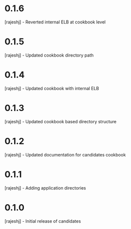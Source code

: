 # 0.1.6
[rajeshj]   - Reverted internal ELB at cookbook level
# 0.1.5
[rajeshj]   - Updated cookbook directory path
# 0.1.4
[rajeshj]   - Updated cookbook with internal ELB
# 0.1.3
[rajeshj]   - Updated cookbook based directory structure 
# 0.1.2
[rajeshj]   - Updated documentation for candidates cookbook
# 0.1.1
[rajeshj]   - Adding application directories

# 0.1.0

[rajeshj]   - Initial release of candidates
